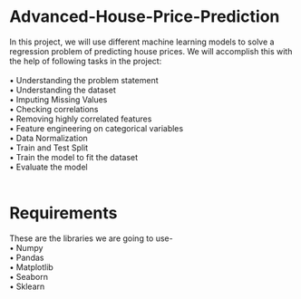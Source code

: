 # Advanced-House-Price-Prediction <br />
In this project, we will use different machine learning models to solve a regression problem of predicting house prices. We will accomplish this with the help of following tasks in the project:<br />
<br />
•	Understanding the problem statement<br />
•	Understanding the dataset<br />
•	Imputing Missing Values<br />
•	Checking correlations<br />
•	Removing highly correlated features<br />
•	Feature engineering on categorical variables<br />
•	Data Normalization<br />
•	Train and Test Split<br />
•	Train the model to fit the dataset<br />
•	Evaluate the model<br />
<br />
# Requirements<br />
These are the libraries we are going to use-<br />
•	Numpy<br />
•	Pandas<br />
•	Matplotlib<br />
•	Seaborn<br />
•	Sklearn <br />

